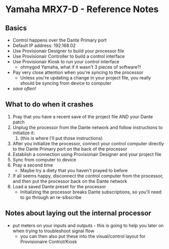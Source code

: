 # Yamaha MRX7-D - Reference Notes

## Basics
* Control happens over the Dante Primary port
* Default IP address: 192.168.02
* Use Provisionair Designer to build your processor file
* Use Provisionair Controller to build a control interface
* Use Provisionair Kiosk to _run_ your control interface
    * ohmygod Yamaha, what if it wasn't 3 pieces of software?!
* Pay very close attention when you're syncing to the processor
    * Unless you're updating a change in your project file, you really should be syncing from device to computer
* _save often!_

## What to do when it crashes
1. Pray that you have a recent save of the project file AND your Dante patch
2. Unplug the processor from the Dante network and follow instructions to initialize it:
    1. (this is where I'll put those instructions)
3. After you initialize the processor, connect your control computer directly to the Dante Primary port on the back of the processor
4. Establish a connection using Provisionair Designer and your project file
5. Sync from computer to device
6. Pray a second time
    * Maybe try a diety that you haven't prayed to before
7. If all seems happy, disconnect the control computer from the processor, and then put the processor back on the Dante network
8. Load a saved Dante preset for the processor
    * Initializing the processor breaks Dante subscriptions, so you'll need to go through an re-sibscribe

## Notes about laying out the internal processor
* put meters on your inputs and outputs - this is going to help you later on when trying to troubleshoot signal flow
    * you can then also put these into the visual/control layout for Provisionaire Control/Kiosk